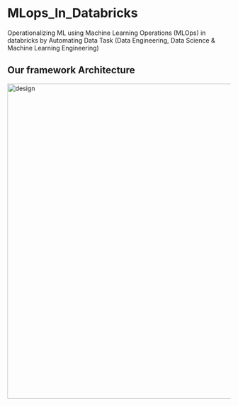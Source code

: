 # MLops_In_Databricks
Operationalizing ML using Machine Learning Operations (MLOps) in databricks by Automating Data Task (Data Engineering, Data Science &amp; Machine Learning Engineering)  
  
  ## Our framework Architecture  
<img width="709" alt="design" src="https://user-images.githubusercontent.com/85021780/152106434-a37311e4-5b5d-4275-98b5-ea7d773fcf06.png">

